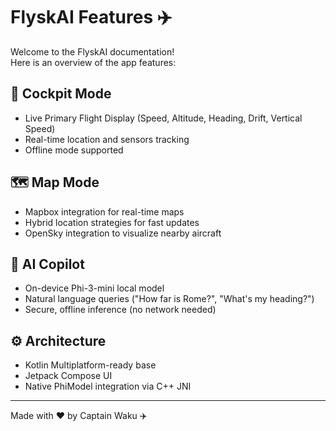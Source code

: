 # FlyskAI Features ✈️

Welcome to the FlyskAI documentation!  
Here is an overview of the app features:


## 🛫 Cockpit Mode
- Live Primary Flight Display (Speed, Altitude, Heading, Drift, Vertical Speed)
- Real-time location and sensors tracking
- Offline mode supported

## 🗺️ Map Mode
- Mapbox integration for real-time maps
- Hybrid location strategies for fast updates
- OpenSky integration to visualize nearby aircraft

## 🧠 AI Copilot
- On-device Phi-3-mini local model
- Natural language queries ("How far is Rome?", "What's my heading?")
- Secure, offline inference (no network needed)

## ⚙️ Architecture
- Kotlin Multiplatform-ready base
- Jetpack Compose UI
- Native PhiModel integration via C++ JNI

---

Made with ❤️ by Captain Waku ✈️